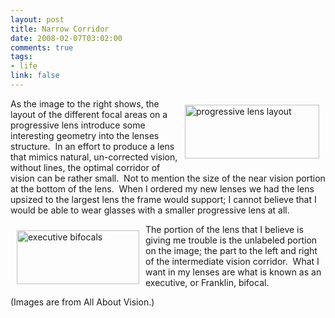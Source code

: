 ```yaml
--- 
layout: post
title: Narrow Corridor
date: 2008-02-07T03:02:00
comments: true
tags:
- life
link: false
---
```

<a href="http://allaboutvision.com/lenses/progressives.htm" title="All About Vision - Progressives"><img src="https://zanshin.net/images/lens.jpg" alt="progressive lens layout" align="right" height="86" hspace="10" vspace="10" width="215" /></a>As the image to the right shows, the layout of the different focal areas on a progressive lens introduce some interesting geometry into the lenses structure.  In an effort to produce a lens that mimics natural, un-corrected vision, without lines, the optimal corridor of vision can be rather small.  Not to mention the size of the near vision portion at the bottom of the lens.  When I ordered my new lenses we had the lens upsized to the largest lens the frame would support; I cannot believe that I would be able to wear glasses with a smaller progressive lens at all.

<a href="http://allaboutvision.com/lenses/multifocal.htm" title="All About Vision - Bifocals"><img src="https://zanshin.net/images/execbifocal.gif" alt="executive bifocals" align="left" height="86" hspace="10" vspace="10" width="196" /></a>The portion of the lens that I believe is giving me trouble is the unlabeled portion on the image; the part to the left and right of the intermediate vision corridor.  What I want in my lenses are what is known as an executive, or Franklin, bifocal.

(Images are from All About Vision.)
